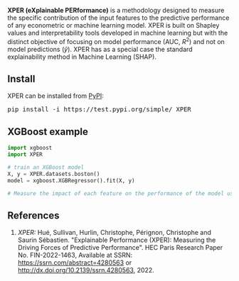 **XPER (eXplainable PERformance)** is a methodology designed to measure the specific contribution of the input features to the predictive performance of any econometric or machine learning model. XPER is built on Shapley values and interpretability tools developed in machine learning but with the distinct objective of focusing on model performance (AUC, $R^2$) and not on model predictions ($\hat{y}$). XPER has as a special case the standard explainability method in Machine Learning (SHAP).

## Install

XPER can be installed from [PyPI](https://pypi.org/project/XPER):

<pre>
pip install -i https://test.pypi.org/simple/ XPER
</pre>

## XGBoost example

```python
import xgboost
import XPER

# train an XGBoost model
X, y = XPER.datasets.boston()
model = xgboost.XGBRegressor().fit(X, y)

# Measure the impact of each feature on the performance of the model using XPER
```

## References

1. *XPER:* Hué, Sullivan, Hurlin, Christophe, Pérignon, Christophe and Saurin Sébastien. "Explainable Performance (XPER): Measuring the Driving Forces of Predictive Performance". HEC Paris Research Paper No. FIN-2022-1463, Available at SSRN: https://ssrn.com/abstract=4280563 or http://dx.doi.org/10.2139/ssrn.4280563, 2022.

